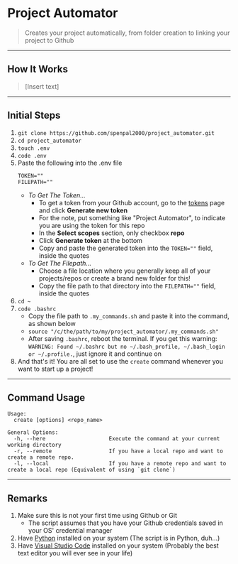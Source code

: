 # Project Automator
> Creates your project automatically, from folder creation to linking your project to Github

---
## How It Works
> [Insert text]

---
## Initial Steps
1. `git clone https://github.com/spenpal2000/project_automator.git`
2. `cd project_automator`
3. `touch .env`
4. `code .env`
5. Paste the following into the .env file
    ```
    TOKEN=""
    FILEPATH=""
    ```
    - *To Get The Token...*
        - To get a token from your Github account, go to the [tokens](https://github.com/settings/tokens) page and click **Generate new token**
        - For the note, put something like "Project Automator", to indicate you are using the token for this repo
        - In the **Select scopes** section, only checkbox **repo**
        - Click **Generate token** at the bottom
        - Copy and paste the generated token into the `TOKEN=""` field, inside the quotes
    - *To Get The Filepath...*
        - Choose a file location where you generally keep all of your projects/repos or create a brand new folder for this!
        - Copy the file path to that directory into the `FILEPATH=""` field, inside the quotes
6.  `cd ~`
7.  `code .bashrc`
    - Copy the file path to `.my_commands.sh` and paste it into the command, as shown below
    - `source "/c/the/path/to/my/project_automator/.my_commands.sh"`
    - After saving `.bashrc`, reboot the terminal. If you get this warning: `WARNING: Found ~/.bashrc but no ~/.bash_profile, ~/.bash_login or ~/.profile.`, just ignore it and continue on
8. And that's it! You are all set to use the `create` command whenever you want to start up a project!
    
---
## Command Usage
```
Usage:   
  create [options] <repo_name> 

General Options:
  -h, --here                    Execute the command at your current working directory
  -r, --remote                  If you have a local repo and want to create a remote repo.
  -l, --local                   If you have a remote repo and want to create a local repo (Equivalent of using `git clone`)
```

---
## Remarks
1. Make sure this is not your first time using Github or Git
    - The script assumes that you have your Github credentials saved in your OS' credential manager 
2. Have [Python](https://www.python.org/downloads/) installed on your system (The script is in Python, duh...)
3. Have [Visual Studio Code](https://code.visualstudio.com/download) installed on your system (Probably the best text editor you will ever see in your life)
